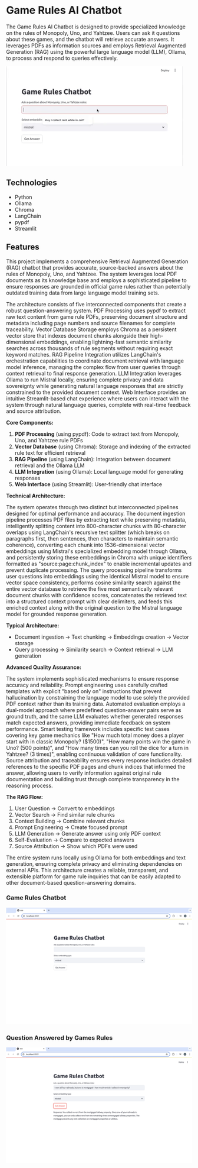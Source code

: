 # Game Rules AI Chatbot<br />

The Game Rules AI Chatbot is designed to provide specialized knowledge 
on the rules of Monopoly, Uno, and Yahtzee. Users can ask it questions about 
these games, and the chatbot will retrieve accurate answers. It leverages PDFs as 
information sources and employs Retrieval Augmented Generation (RAG) using the 
powerful large language model (LLM), Ollama, to process and respond to queries effectively.



![Game Rules Chatbot](images/gameAIbot.gif "Game Rules Chatbot") <br />

## <a name="technologies"></a> Technologies
* Python
* Ollama
* Chroma
* LangChain
* pypdf
* Streamlit


## <a name="features"></a>Features

This project implements a comprehensive Retrieval Augmented Generation (RAG) chatbot that provides accurate, source-backed answers about the rules of Monopoly, Uno, and Yahtzee. The system leverages local PDF documents as its knowledge base and employs a sophisticated pipeline to ensure responses are grounded in official game rules rather than potentially outdated training data from large language model training sets.


The architecture consists of five interconnected components that create a robust question-answering system. PDF Processing uses pypdf to extract raw text content from game rule PDFs, preserving document structure and metadata including page numbers and source filenames for complete traceability. Vector Database Storage employs Chroma as a persistent vector store that indexes document chunks alongside their high-dimensional embeddings, enabling lightning-fast semantic similarity searches across thousands of rule segments without requiring exact keyword matches. RAG Pipeline Integration utilizes LangChain's orchestration capabilities to coordinate document retrieval with language model inference, managing the complex flow from user queries through context retrieval to final response generation. LLM Integration leverages Ollama to run Mistral locally, ensuring complete privacy and data sovereignty while generating natural language responses that are strictly constrained to the provided document context. Web Interface provides an intuitive Streamlit-based chat experience where users can interact with the system through natural language queries, complete with real-time feedback and source attribution.

**Core Components:**
1. **PDF Processing** (using pypdf): Code to extract text from Monopoly, Uno, and Yahtzee rule PDFs
2. **Vector Database** (using Chroma): Storage and indexing of the extracted rule text for efficient retrieval
3. **RAG Pipeline** (using LangChain): Integration between document retrieval and the Ollama LLM
4. **LLM Integration** (using Ollama): Local language model for generating responses
5. **Web Interface** (using Streamlit): User-friendly chat interface

**Technical Architecture:**

The system operates through two distinct but interconnected pipelines designed for optimal performance and accuracy. The document ingestion pipeline processes PDF files by extracting text while preserving metadata, intelligently splitting content into 800-character chunks with 80-character overlaps using LangChain's recursive text splitter (which breaks on paragraphs first, then sentences, then characters to maintain semantic coherence), converting each chunk into 1536-dimensional vector embeddings using Mistral's specialized embedding model through Ollama, and persistently storing these embeddings in Chroma with unique identifiers formatted as "source:page:chunk_index" to enable incremental updates and prevent duplicate processing. The query processing pipeline transforms user questions into embeddings using the identical Mistral model to ensure vector space consistency, performs cosine similarity search against the entire vector database to retrieve the five most semantically relevant document chunks with confidence scores, concatenates the retrieved text into a structured context prompt with clear delimiters, and feeds this enriched context along with the original question to the Mistral language model for grounded response generation.

**Typical Architecture:**
- Document ingestion → Text chunking → Embeddings creation → Vector storage
- Query processing → Similarity search → Context retrieval → LLM generation

**Advanced Quality Assurance:**

The system implements sophisticated mechanisms to ensure response accuracy and reliability. Prompt engineering uses carefully crafted templates with explicit "based only on" instructions that prevent hallucination by constraining the language model to use solely the provided PDF context rather than its training data. Automated evaluation employs a dual-model approach where predefined question-answer pairs serve as ground truth, and the same LLM evaluates whether generated responses match expected answers, providing immediate feedback on system performance. Smart testing framework includes specific test cases covering key game mechanics like "How much total money does a player start with in classic Monopoly? ($1500)", "How many points win the game in Uno? (500 points)", and "How many times can you roll the dice for a turn in Yahtzee? (3 times)", enabling continuous validation of core functionality. Source attribution and traceability ensures every response includes detailed references to the specific PDF pages and chunk indices that informed the answer, allowing users to verify information against original rule documentation and building trust through complete transparency in the reasoning process.

**The RAG Flow:**
1. User Question → Convert to embeddings
2. Vector Search → Find similar rule chunks  
3. Context Building → Combine relevant chunks
4. Prompt Engineering → Create focused prompt
5. LLM Generation → Generate answer using only PDF context
6. Self-Evaluation → Compare to expected answers
7. Source Attribution → Show which PDFs were used

The entire system runs locally using Ollama for both embeddings and text generation, ensuring complete privacy and eliminating dependencies on external APIs. This architecture creates a reliable, transparent, and extensible platform for game rule inquiries that can be easily adapted to other document-based question-answering domains.

### Game Rules Chatbot<br />
![Game Rules Chatbot](images/Game_chatbot.png "Game Rules Chatbot") <br/>


### Question Answered by Games Rules<br />
![Question Answered by Chatbot](images/game_chatbotQ1.png "Question Answered by Chatbot") <br />

